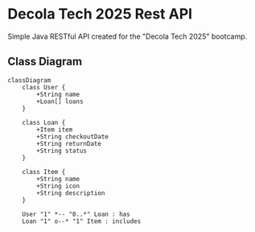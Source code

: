 # Decola Tech 2025 Rest API
Simple Java RESTful API created for the "Decola Tech 2025" bootcamp.

## Class Diagram
```mermaid
classDiagram
    class User {
        +String name
        +Loan[] loans
    }

    class Loan {
        +Item item
        +String checkoutDate
        +String returnDate
        +String status
    }

    class Item {
        +String name
        +String icon
        +String description
    }

    User "1" *-- "0..*" Loan : has
    Loan "1" o--* "1" Item : includes
```
